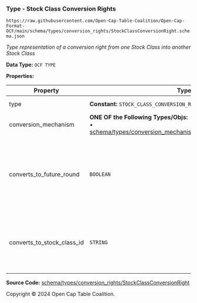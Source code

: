### Type - Stock Class Conversion Rights

`https://raw.githubusercontent.com/Open-Cap-Table-Coalition/Open-Cap-Format-OCF/main/schema/types/conversion_rights/StockClassConversionRight.schema.json`

_Type representation of a conversion right from one Stock Class into another Stock Class_

**Data Type:** `OCF TYPE`

**Properties:**

| Property                   | Type                                                                                                                                                                | Description                                                                                                         | Required   |
| -------------------------- | ------------------------------------------------------------------------------------------------------------------------------------------------------------------- | ------------------------------------------------------------------------------------------------------------------- | ---------- |
| type                       | **Constant:** `STOCK_CLASS_CONVERSION_RIGHT`                                                                                                                        | Scalar Constant                                                                                                     | -          |
| conversion_mechanism       | **ONE OF the Following Types/Objs:**</br>&bull; [schema/types/conversion_mechanisms/RatioConversionMechanism](../conversion_mechanisms/RatioConversionMechanism.md) |                                                                                                                     | `REQUIRED` |
| converts_to_future_round   | `BOOLEAN`                                                                                                                                                           | Is this stock class potentially convertible into a future, as-yet undetermined stock class (e.g. Founder Preferred) | -          |
| converts_to_stock_class_id | `STRING`                                                                                                                                                            | The identifier of the existing, known stock class this stock class can convert into                                 | -          |

**Source Code:** [schema/types/conversion_rights/StockClassConversionRight](../../../../../schema/types/conversion_rights/StockClassConversionRight.schema.json)

Copyright © 2024 Open Cap Table Coalition.
